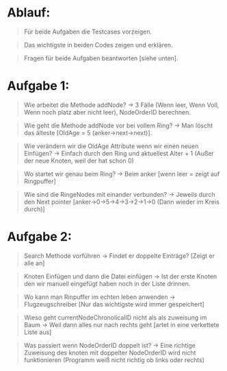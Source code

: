 # Ablauf:

> Für beide Aufgaben die Testcases vorzeigen.

> Das wichtigste in beiden Codes zeigen und erklären.

> Fragen für beide Aufgaben beantworten [siehe unten].

# Aufgabe 1:

> Wie arbeitet die Methode addNode? -> 3 Fälle (Wenn leer, Wenn Voll, Wenn noch platz aber nicht leer), NodeOrderID berechnen.

> Wie geht die Methode addNode vor bei vollem Ring? -> Man löscht das älteste [OldAge = 5 (anker->next->next)].

> Wie verändern wir die OldAge Attribute wenn wir einen neuen Einfügen? -> Einfach durch den Ring und aktuellest Alter + 1 (Außer der neue Knoten, weil der hat schon 0)

> Wo startet wir genau beim Ring? -> Beim anker [wenn leer = zeigt auf Ringpuffer]

> Wie sind die RingeNodes mit einander verbunden? -> Jeweils durch den Next pointer [anker->0->5->4->3->2->1->0 (Dann wieder im Kreis durch)]

# Aufgabe 2:

> Search Methode vorführen -> Findet er doppelte Einträge? [Zeigt er alle an]

> Knoten Einfügen und dann die Datei einfügen -> Ist der erste Knoten den wir manuell eingefügt haben noch in der Liste drinnen.

> Wo kann man Rinpuffer im echten leben anwenden -> Flugzeugschreiber [Nur das wichtigste wird immer gespeichert]

> Wieso geht currentNodeChronolicalID nicht als als zuweisung im Baum -> Weil dann alles nur nach rechts geht [artet in eine verkettete Liste aus]

> Was passiert wenn NodeOrderID doppelt ist? -> Eine richtige Zuweisung des knoten mit doppelter NodeOrderID wird nicht funktionieren (Programm weiß nicht richtig ob links oder rechts)
